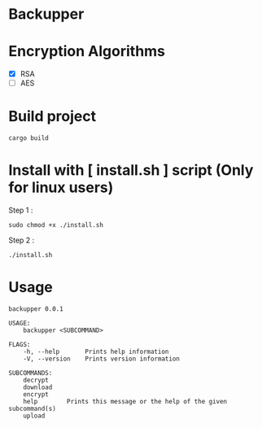 # Backupper

# Encryption Algorithms

-   [x] RSA
-   [ ] AES

# Build project

`cargo build`

# Install with [ install.sh ] script (Only for linux users)

Step 1 :

`sudo chmod +x ./install.sh`

Step 2 :

`./install.sh`

# Usage

```
backupper 0.0.1

USAGE:
    backupper <SUBCOMMAND>

FLAGS:
    -h, --help       Prints help information
    -V, --version    Prints version information

SUBCOMMANDS:
    decrypt     
    download    
    encrypt     
    help        Prints this message or the help of the given subcommand(s)
    upload
```
